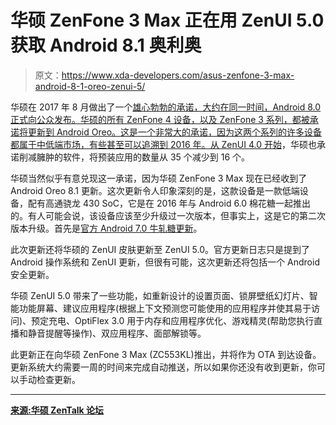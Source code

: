 # 华硕 ZenFone 3 Max 正在用 ZenUI 5.0 获取 Android 8.1 奥利奥

> 原文：<https://www.xda-developers.com/asus-zenfone-3-max-android-8-1-oreo-zenui-5/>

华硕在 2017 年 8 月做出了一个[雄心勃勃的承诺，大约在同一时间，Android 8.0 正式向公众发布。华硕的所有 ZenFone 4 设备，以及 ZenFone 3 系列，都被承诺将更新到 Android Oreo。这是一个非常大的承诺，因为这两个系列的许多设备都属于中低端市场，有些甚至可以追溯到 2016 年。](https://www.xda-developers.com/asus-zenfone-3-zenfone-4-android-o/)[从 ZenUI 4.0 开始](https://www.xda-developers.com/asus-zenfone-3-max-zenui-4-0-update/)，华硕也承诺削减臃肿的软件，将预装应用的数量从 35 个减少到 16 个。

华硕当然似乎有意兑现这一承诺，因为华硕 ZenFone 3 Max 现在已经收到了 Android Oreo 8.1 更新。这次更新令人印象深刻的是，这款设备是一款低端设备，配有高通骁龙 430 SoC，它是在 2016 年与 Android 6.0 棉花糖一起推出的。有人可能会说，该设备应该至少升级过一次版本，但事实上，这是它的第二次版本升级。首先是[官方 Android 7.0 牛轧糖更新](https://www.xda-developers.com/asus-zenfone-3-max-android-7-0-nougat/)。

此次更新还将华硕的 ZenUI 皮肤更新至 ZenUI 5.0。官方更新日志只是提到了 Android 操作系统和 ZenUI 更新，但很有可能，这次更新还将包括一个 Android 安全更新。

华硕 ZenUI 5.0 带来了一些功能，如重新设计的设置页面、锁屏壁纸幻灯片、智能功能屏幕、建议应用程序(根据上下文预测您可能使用的应用程序并使其易于访问)、预定充电、OptiFlex 3.0 用于内存和应用程序优化、游戏精灵(帮助您执行直播和静音提醒等操作)、双应用程序、面部解锁等。

此更新正在向华硕 ZenFone 3 Max (ZC553KL)推出，并将作为 OTA 到达设备。更新系统大约需要一周的时间来完成自动推送，所以如果你还没有收到更新，你可以手动检查更新。

* * *

[**来源:华硕 ZenTalk 论坛**](https://www.asus.com/zentalk/thread-224647-1-1.html)